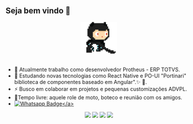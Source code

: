 
## Seja bem vindo 👋  
<p align="center">
 <img src="https://raw.githubusercontent.com/lucasbrustolin/lucasbrustolin/master/resource/00.gif" width=100>
  <br><br>

- 🔭 Atualmente trabalho como desenvolvedor Protheus - ERP TOTVS.
- 📖 Estudando novas tecnologias como React Native e PO-UI "Portinari" biblioteca de componentes baseado em Angular".✨ 🔭.
- ⚡ Busco em colaborar em projetos e pequenas customizações ADVPL.
- 👨‍Tempo livre: aquele role de moto, boteco e reunião com os amigos.
- <a href="https://api.whatsapp.com/send?phone=5511964114116&text=Github.com -> Olá!" target="_blank">![Whatsapp Badge](https://img.shields.io/badge/-Whatsapp-4CA143?style=flat&labelColor=4CA143&logo=whatsapp&logoColor=white&link=https://api.whatsapp.com/send?phone=5511964114116&text=Olá!)</a>

<p align="center">
<a href= "http://lucasbrustolin.epizy.com/"><img src="https://img.icons8.com/material-outlined/26/000000/ball-point-pen.png"/></a>
<a href= "https://www.linkedin.com/in/brustolin/"><img src="https://img.icons8.com/material-outlined/30/000000/linkedin.png"/></a>
<a href= "https://www.youtube.com/c/lucasbrustolin"><img src="https://img.icons8.com/material-outlined/30/000000/youtube.png"/></a>
<a href= "https://dev.to/lucasbrustolin"><img src="https://img.icons8.com/windows/32/000000/dev.png"/></a>
</p>
